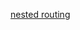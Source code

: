 [nested routing](https://www.digitalocean.com/community/tutorials/how-to-create-nested-resources-for-a-ruby-on-rails-application)